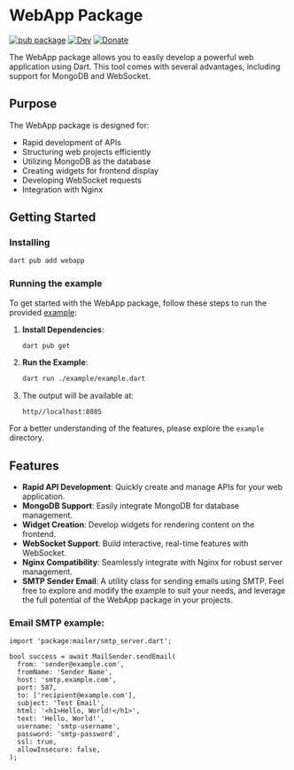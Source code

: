 # WebApp Package

[![pub package](https://img.shields.io/pub/v/webapp.svg)](https://pub.dev/packages/webapp)
[![Dev](https://img.shields.io/pub/v/webapp.svg?label=dev&include_prereleases)](https://pub.dev/packages/webapp)
[![Donate](https://img.shields.io/badge/Donate-Buy%20Me%20A%20Coffee-pink.svg)](https://buymeacoffee.com/fardziao)

The WebApp package allows you to easily develop a powerful web application using Dart. This tool comes with several advantages, including support for MongoDB and WebSocket.

## Purpose

The WebApp package is designed for:

- Rapid development of APIs
- Structuring web projects efficiently
- Utilizing MongoDB as the database
- Creating widgets for frontend display
- Developing WebSocket requests
- Integration with Nginx

## Getting Started
### Installing

   ```sh
   dart pub add webapp 
   ```
### Running the example
To get started with the WebApp package, follow these steps to run the provided [example](https://github.com/uproid/webapp/tree/master/example):

1. **Install Dependencies**:
   ```sh
   dart pub get
   ```

2. **Run the Example**:
   ```sh
   dart run ./example/example.dart
   ```

3. The output will be available at:
   ```
   http//localhost:8085
   ```

For a better understanding of the features, please explore the `example` directory.

## Features

- **Rapid API Development**: Quickly create and manage APIs for your web application.
- **MongoDB Support**: Easily integrate MongoDB for database management.
- **Widget Creation**: Develop widgets for rendering content on the frontend.
- **WebSocket Support**: Build interactive, real-time features with WebSocket.
- **Nginx Compatibility**: Seamlessly integrate with Nginx for robust server management.
- **SMTP Sender Email**: A utility class for sending emails using SMTP.
Feel free to explore and modify the example to suit your needs, and leverage the full potential of the WebApp package in your projects.

### Email SMTP example:
   ```
   import 'package:mailer/smtp_server.dart';
   
   bool success = await MailSender.sendEmail(
     from: 'sender@example.com',
     fromName: 'Sender Name',
     host: 'smtp.example.com',
     port: 587,
     to: ['recipient@example.com'],
     subject: 'Test Email',
     html: '<h1>Hello, World!</h1>',
     text: 'Hello, World!',
     username: 'smtp-username',
     password: 'smtp-password',
     ssl: true,
     allowInsecure: false,
   );
   ```